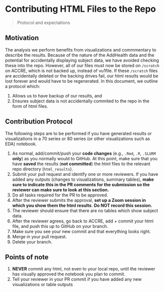 # Contributing HTML Files to the Repo
> Protocol and expectations

## Motivation
The analysis we perform benefits from visualizations and commmentary to describe the results.  Because of the nature of the AddHealth data and the potential for accidentally displaying subject data, we have avoided checking these into the repo.  However, all of our files must now be stored on `/scratch` on ACCRE, which is not backed up, instead of vu1file.  If these `/scratch` files are accidentally deleted or the backing drives fail, our html results would be lost forever and would have to be regenerated.  In this document, we outline a protocol which:
1.  Allows us to have backup of our results, and 
2.  Ensures subject data is not accidentally commited to the repo in the form of html files.

## Contribution Protocol
The following steps are to be performed if you have generated results or visualizations in a 70 series or 80 series (or other visualizations such as EDA) notebook. 

1.  As normal, add/commit/push your **code changes** (e.g., `.Rmd`, `.R`, `.SLURM` **only**) as you normally would to GitHub.  At this point, make sure that you have **saved** the results (**not committed**) the html files to the relevant repo directory (`html_results`).  
2.  Submit your pull request and identify one or more reviewers.  If you have added any outputs (changes to visualizations, summary tables), **make sure to indicate this in the PR comments for the submission so the reviewer can make sure to look at this section.**  
3.  Do all tasks required for the PR to be approved.  
4.  After the reviewer submits the approval, **set up a Zoom session in which you show them the html results**.  **Do NOT record this session.**  
5.  The reviewer should ensure that there are no tables which show subject data.  
6.  After the reviewer agrees, go back to ACCRE, add + commit your html file, and push this up to GitHub on your branch.  
7.  Make sure you see your new commit and that everything looks right.  
8.  Merge in your pull request.  
9.  Delete your branch.  

## Points of note
1.  **NEVER** commit any html, not even to your local repo, until the reviewer has visually approved the notebook you plan to commit.
2.  Tell your reviewer in your PR commit if you have added any new visualizations or table outputs

